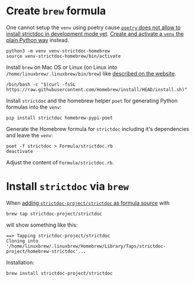 # Create `brew` formula

One cannot setup the `venv` using poetry cause [`poetry` does not allow to install strictdoc in development mode yet](https://github.com/python-poetry/poetry/issues/34).
[Create and activate a `venv` the plain Python way](https://docs.python.org/3/tutorial/venv.html#creating-virtual-environments) instead.

```
python3 -m venv venv-strictdoc-homebrew
source venv-strictdoc-homebrew/bin/activate
```

Install `brew` on Mac OS or Linux (on Linux into `/home/linuxbrew/.linuxbrew/bin/brew`) like [described on the website](https://brew.sh/).

    /bin/bash -c "$(curl -fsSL https://raw.githubusercontent.com/Homebrew/install/HEAD/install.sh)"

Install `strictdoc` and the homebrew helper `poet` for generating Python formulas into the `venv`:

    pip install strictdoc homebrew-pypi-poet

Generate the Homebrew formula for `strictdoc` including it's dependencies and leave the `venv`:

    poet -f strictdoc > Formula/strictdoc.rb
    deactivate

Adjust the content of `Formula/strictdoc.rb`.

# Install `strictdoc` via `brew`

When [adding `strictdoc-project/strictdoc` as formula source](https://docs.brew.sh/Taps) with

    brew tap strictdoc-project/strictdoc

will show something like this:

    ==> Tapping strictdoc-project/strictdoc
    Cloning into '/home/linuxbrew/.linuxbrew/Homebrew/Library/Taps/strictdoc-project/homebrew-strictdoc'...

Installation:

    brew install strictdoc-project/strictdoc
